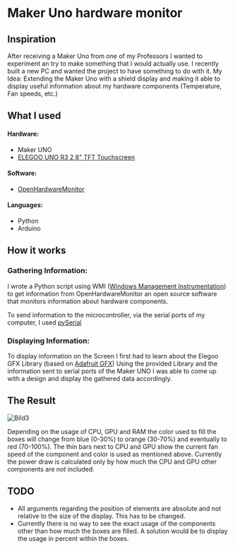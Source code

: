 # Maker Uno hardware monitor

## Inspiration

After receiving a Maker Uno from one of my Professors I wanted to experiment an try to make something that I would actually use. I recently built a new PC and wanted the project to have something to do with it. My Idea: Extending the Maker Uno with a shield display and making it able to display useful information about my hardware components (Temperature, Fan speeds, etc.)

## What I used
#### Hardware:
- Maker UNO
- [ELEGOO UNO R3 2,8" TFT Touchscreen](https://www.amazon.de/gp/product/B01EUVJYME/ref=ppx_yo_dt_b_search_asin_image?ie=UTF8&psc=1)
#### Software:
- [OpenHardwareMonitor](https://openhardwaremonitor.org/)
#### Languages:
- Python
- Arduino

## How it works

### Gathering Information:
I wrote a Python script using WMI ([Windows Management Instrumentation](http://openhardwaremonitor.org/wordpress/wp-content/uploads/2011/04/OpenHardwareMonitor-WMI.pdf)) to get information from OpenHardwareMonitor an open source software that monitors information about hardware components.

To send information to the microcontroller, via the serial ports of my computer, I used [pySerial](https://pyserial.readthedocs.io/en/latest/pyserial.html)

### Displaying Information:
To display information on the Screen I first had to learn about the Elegoo GFX Library (based on [Adafruit GFX](https://github.com/adafruit/Adafruit-GFX-Library))
Using the provided Library and the information sent to serial ports of the Maker UNO I was able to come up with a design and display the gathered data accordingly.



## The Result
![Bild3](https://user-images.githubusercontent.com/62705365/154338222-11f12e88-9cd5-4de0-ad9b-cb2318c2ada6.jpg)

Depending on the usage of CPU, GPU and RAM the color used to fill the boxes will change from blue (0-30%) to orange (30-70%) and eventually to red (70-100%).
The thin bars next to CPU and GPU show the current fan speed of the component and color is used as mentioned above.
Currently the power draw is calculated only by how much the CPU and GPU other components are *not* included.

## TODO
- All arguments regarding the position of elements are absolute and not relative to the size of the display. This has to be changed.
- Currently there is no way to see the exact usage of the components other than how much the boxes are filled. A solution would be to display the usage in percent within the boxes.

